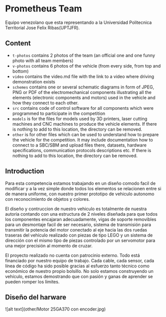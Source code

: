 Prometheus Team
====

Equipo venezolano que esta representando a la Universidad Politecnica Territorial Jose Felix Ribas(UPTJFR).

## Content

* `t-photos` contains 2 photos of the team (an official one and one funny photo with all team members)
* `v-photos` contains 6 photos of the vehicle (from every side, from top and bottom)
* `video` contains the video.md file with the link to a video where driving demonstration exists
* `schemes` contains one or several schematic diagrams in form of JPEG, PNG or PDF of the electromechanical components illustrating all the elements (electronic components and motors) used in the vehicle and how they connect to each other.
* `src` contains code of control software for all components which were programmed to participate in the competition
* `models` is for the files for models used by 3D printers, laser cutting machines and CNC machines to produce the vehicle elements. If there is nothing to add to this location, the directory can be removed.
* `other` is for other files which can be used to understand how to prepare the vehicle for the competition. It may include documentation how to connect to a SBC/SBM and upload files there, datasets, hardware specifications, communication protocols descriptions etc. If there is nothing to add to this location, the directory can be removed.

## Introduction
Para esta competencia estamos trabajando en un diseño comodo facil de modificar y a la vez simple donde todos los elementos se relacionen entre si de manera uniforme, con nuestro primer prototipo de vehiculo autonomo con reconocimiento de objetos y colores. 
 
El diseño y contruccion de nuestro vehiculo es totalmente de nuestra autoria contando con una estructura de 2 niveles diseñada para que todos los componentes encajaran adecuadamente, vigas de soporte removibles para un desmontaje facil de ser necesario, sistema de transmisión para transmitir la potencia del motor conectado al eje hacia las dos ruedas traseras del vehículo realizado con piezas de tipo LEGO y un sistema de dirección con el mismo tipo de piezas controlado por un servomotor para una mejor precisión al momento de cruzar.

El proyecto realizado no cuenta con patrocinio externo. Todo está financiado por nuestro equipo de trabajo. Cada cable, cada sensor, cada línea de código ha sido posible gracias al esfuerzo tanto técnico como económico de nuestro propio bolsillo. No solo estamos construyendo un vehículo, estamos demostrando que con pasión y ganas de aprender se pueden romper los límites.


## Diseño del harware

![alt text](other/Motor 25GA370 con encoder.jpg)



